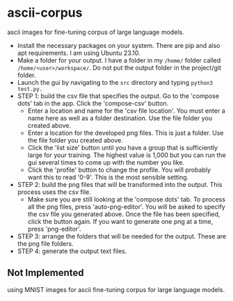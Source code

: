 # ascii-corpus
ascii images for fine-tuning corpus of large language models.

- Install the necessary packages on your system. There are pip and also apt requirements. I am using Ubuntu 23.10.
- Make a folder for your output. I have a folder in my `/home/` folder called `/home/<user>/workspace/`. Do not put the output folder in the project/git folder.
- Launch the gui by navigating to the `src` directory and typing `python3 test.py.`
- STEP 1: build the csv file that specifies the output. Go to the 'compose dots' tab in the app. Click the 'compose-csv' button.
  - Enter a location and name for the 'csv file location'. You must enter a name here as well as a folder destination. Use the file folder you created above.
  - Enter a location for the developed png files. This is just a folder. Use the file folder you created above.
  - Click the 'list size' button until you have a group that is sufficiently large for your training. The highest value is 1,000 but you can run the gui several times to come up with the number you like.
  - Click the 'profile' button to change the profile. You will probably want this to read '0-9'. This is the most sensible setting.
- STEP 2: build the png files that will be transformed into the output. This process uses the csv file.
  - Make sure you are still looking at the 'compose dots' tab. To process all the png files, press 'auto-png-editor'. You will be asked to specify the csv file you generated above. Once the file has been specified, click the button again. If you want to generate one png at a time, press 'png-editor'.
- STEP 3: arrange the folders that will be needed for the output. These are the png file folders.
- STEP 4: generate the output text files.

## Not Implemented
using MNIST images for ascii fine-tuning corpus for large language models.
